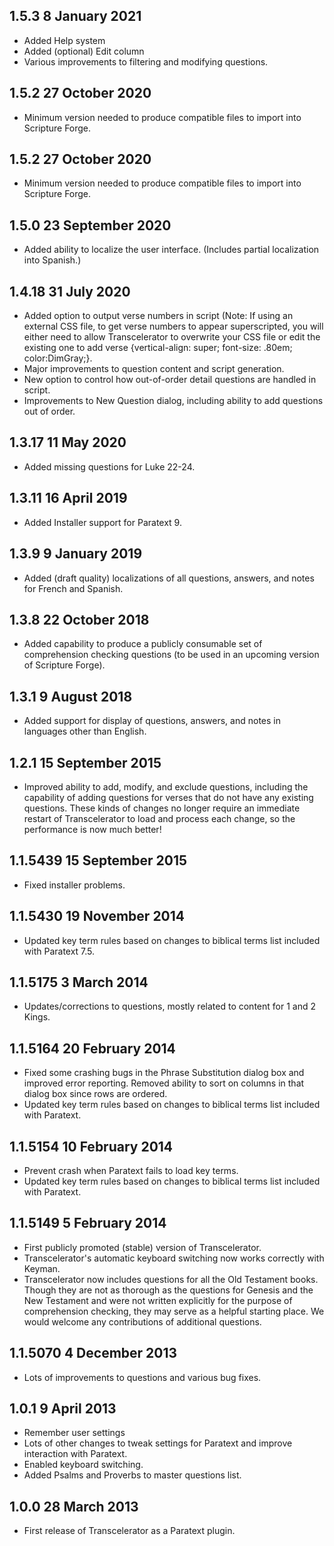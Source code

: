 ﻿## 1.5.3 8 January 2021
* Added Help system
* Added (optional) Edit column
* Various improvements to filtering and modifying questions.

## 1.5.2 27 October 2020
* Minimum version needed to produce compatible files to import into Scripture Forge.

## 1.5.2 27 October 2020
* Minimum version needed to produce compatible files to import into Scripture Forge.

## 1.5.0 23 September 2020
* Added ability to localize the user interface. (Includes partial localization into Spanish.)

## 1.4.18 31 July 2020
* Added option to output verse numbers in script (Note: If using an external CSS file, to get verse numbers to appear superscripted, you will either need to allow Transcelerator to overwrite your CSS file or edit the existing one to add verse {vertical-align: super; font-size: .80em; color:DimGray;}.
* Major improvements to question content and script generation.
* New option to control how out-of-order detail questions are handled in script.
* Improvements to New Question dialog, including ability to add questions out of order.

## 1.3.17 11 May 2020
* Added missing questions for Luke 22-24.

## 1.3.11 16 April 2019
* Added Installer support for Paratext 9.

## 1.3.9 9 January 2019
* Added (draft quality) localizations of all questions, answers, and notes for French and Spanish.

## 1.3.8 22 October 2018
* Added capability to produce a publicly consumable set of comprehension checking questions (to be used in an upcoming version of Scripture Forge).

## 1.3.1 9 August 2018
* Added support for display of questions, answers, and notes in languages other than English.

## 1.2.1 15 September 2015
* Improved ability to add, modify, and exclude questions, including the capability of adding questions for verses that do not have any existing questions. These kinds of changes no longer require an immediate restart of Transcelerator to load and process each change, so the performance is now much better!

## 1.1.5439 15 September 2015
* Fixed installer problems.

## 1.1.5430 19 November 2014
* Updated key term rules based on changes to biblical terms list included with Paratext 7.5.

## 1.1.5175 3 March 2014
* Updates/corrections to questions, mostly related to content for 1 and 2 Kings.

## 1.1.5164 20 February 2014
* Fixed some crashing bugs in the Phrase Substitution dialog box and improved error reporting. Removed ability to sort on columns in that dialog box since rows are ordered.
* Updated key term rules based on changes to biblical terms list included with Paratext.

## 1.1.5154 10 February 2014
* Prevent crash when Paratext fails to load key terms.
* Updated key term rules based on changes to biblical terms list included with Paratext.

## 1.1.5149 5 February 2014
* First publicly promoted (stable) version of Transcelerator.
* Transcelerator's automatic keyboard switching now works correctly with Keyman.
* Transcelerator now includes questions for all the Old Testament books. Though they are not as thorough as the questions for Genesis and the New Testament and were not written explicitly for the purpose of comprehension checking, they may serve as a helpful starting place. We would welcome any contributions of additional questions.

## 1.1.5070 4 December 2013
* Lots of improvements to questions and various bug fixes.

## 1.0.1 9 April 2013
* Remember user settings
* Lots of other changes to tweak settings for Paratext and improve interaction with Paratext.
* Enabled keyboard switching.
* Added Psalms and Proverbs to master questions list.

## 1.0.0 28 March 2013
* First release of Transcelerator as a Paratext plugin.

